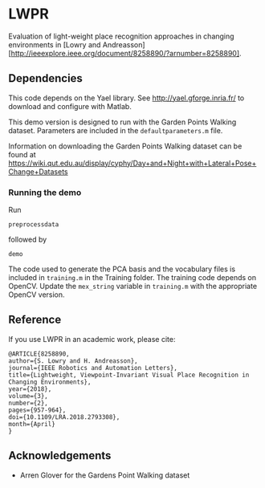 # LWPR

Evaluation of light-weight place recognition approaches in changing environments in [Lowry and Andreasson][http://ieeexplore.ieee.org/document/8258890/?arnumber=8258890].

## Dependencies

This code depends on the Yael library.
See http://yael.gforge.inria.fr/ to download and configure with Matlab.

This demo version is designed to run with the Garden Points Walking dataset. Parameters are included in the ```defaultparameters.m``` file.

Information on downloading the Garden Points Walking dataset can be found at https://wiki.qut.edu.au/display/cyphy/Day+and+Night+with+Lateral+Pose+Change+Datasets

### Running the demo

Run 

```
preprocessdata
```

followed by

```
demo
```

The code used to generate the PCA basis and the vocabulary files is included in ```training.m``` in the Training folder. The training code depends on OpenCV. Update the ```mex_string``` variable in ```training.m``` with the appropriate OpenCV version.

## Reference

If you use LWPR in an academic work, please cite:

```
@ARTICLE{8258890, 
author={S. Lowry and H. Andreasson}, 
journal={IEEE Robotics and Automation Letters}, 
title={Lightweight, Viewpoint-Invariant Visual Place Recognition in Changing Environments}, 
year={2018}, 
volume={3}, 
number={2}, 
pages={957-964}, 
doi={10.1109/LRA.2018.2793308}, 
month={April}
}
```

## Acknowledgements

* Arren Glover for the Gardens Point Walking dataset
